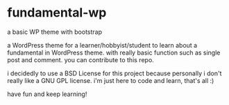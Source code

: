 # fundamental-wp
a basic WP theme with bootstrap

a WordPress theme for a learner/hobbyist/student to learn about a fundamental in WordPress theme. with really basic function such as single post and comment. you can contribute to this repo.

i decidedly to use a BSD License for this project because personally i don't really like a GNU GPL license. i'm just here to code and learn, that's all :)

have fun and keep learning!
